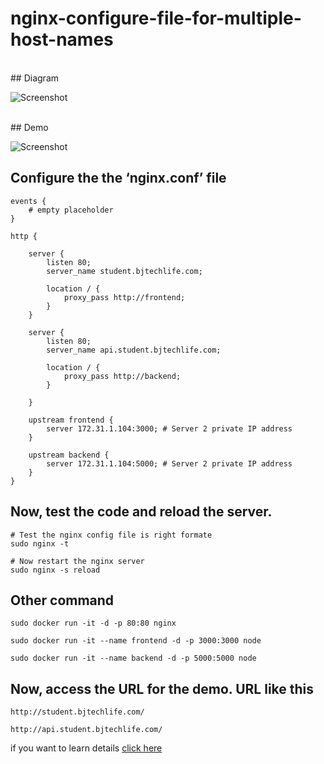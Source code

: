 # nginx-configure-file-for-multiple-host-names
<br>
## Diagram
<br>

![Screenshot](Write%20the%20Nginx%20configure%20file%20for%20Multiple%20Host%20Names%20for%20three%20servers%20on%C2%A0AWS.jpg)

<br>
## Demo
<br>

![Screenshot](Write%20the%20Nginx%20configure%20file%20for%20Multiple%20Host%20Names%20for%20three%20servers%20on%C2%A0AWS.gif)


## Configure the the ‘nginx.conf’ file

```
events {
    # empty placeholder
}

http {

    server {
        listen 80;
        server_name student.bjtechlife.com;

        location / {
            proxy_pass http://frontend;
        }
    }

    server {
        listen 80;
        server_name api.student.bjtechlife.com;

        location / {
            proxy_pass http://backend;
        }

    }

    upstream frontend {
        server 172.31.1.104:3000; # Server 2 private IP address
    }

    upstream backend {
        server 172.31.1.104:5000; # Server 2 private IP address
    }
}
```

## Now, test the code and reload the server.

```
# Test the nginx config file is right formate
sudo nginx -t

# Now restart the nginx server
sudo nginx -s reload
```

## Other command 
```
sudo docker run -it -d -p 80:80 nginx
```
```
sudo docker run -it --name frontend -d -p 3000:3000 node
```
```
sudo docker run -it --name backend -d -p 5000:5000 node
```

## Now, access the URL for the demo. URL like this
```
http://student.bjtechlife.com/
```
```
http://api.student.bjtechlife.com/
```
if you want to learn details <a href="https://medium.com/@bjnandi/write-the-nginx-configure-file-for-multiple-host-names-for-three-servers-on-aws-8ed1550fc6cb" target ="_blank">click here</a>